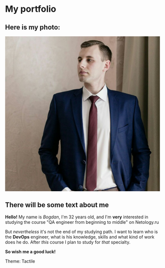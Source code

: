 # My portfolio

## Here is my photo:
![](my_photo.jpg)

## There will be some text about me

**Hello!** My name is _Bogdan_, I'm 32 years old, and I'm **very** interested in studying the course "QA engineer from beginning to middle" on Netology.ru

But _nevertheless_ it's not the end of my studying path. I want to learn who is the **DevOps** engineer, what is his knowledge, skills and what kind of work does he do. After _this_ course I plan to study for _that_ specialty.

**So wish me a good luck!**

Theme: Tactile
